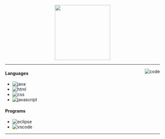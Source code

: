 <p align="center">
    <img height="180em" src="https://github-readme-stats.vercel.app/api?username=253ping&show_icons=true&theme=tokyonight&include_all_commits=true"/>
</p>

---

<img alt="code" src="https://i.imgur.com/YuN7KQV.png" align="right"/>

#### Languages
- ![java](https://img.shields.io/badge/-Java-2B3752?style=flat-square&logo=openjdk&logoColor=6695E2)
- ![html](https://img.shields.io/badge/-HTML-2B3752?style=flat-square&logo=HTML5&logoColor=6695E2)
- ![css](https://img.shields.io/badge/-CSS-2B3752?style=flat-square&logo=CSS3&logoColor=6695E2)
- ![javascript](https://img.shields.io/badge/-JS-2B3752?style=flat-square&logo=javascript&logoColor=6695E2)

#### Programs
- ![eclipse](https://img.shields.io/badge/-Eclipse-2B3752?style=flat-square&logo=eclipse&logoColor=6695E2)
- ![vscode](https://img.shields.io/badge/-VS%20Code-2B3752?style=flat-square&logo=visualstudiocode&logoColor=6695E2)

---
